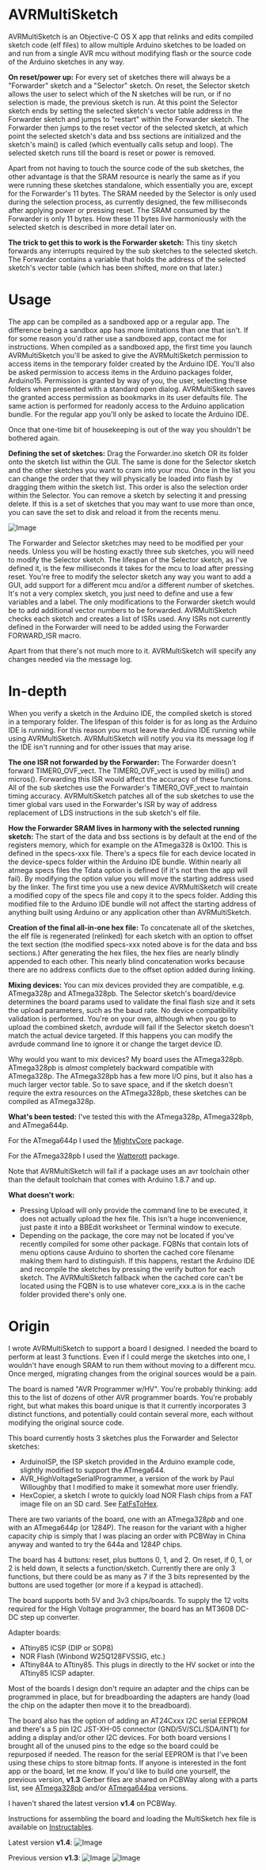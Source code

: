 # AVRMultiSketch

AVRMultiSketch is an Objective-C OS X app that relinks and edits compiled sketch code (elf files) to allow multiple Arduino sketches to be loaded on and run from a single AVR mcu without modifying flash or the source code of the Arduino sketches in any way.

<b>On reset/power up:</b>
For every set of sketches there will always be a "Forwarder" sketch and a "Selector" sketch.  On reset, the Selector sketch allows the user to select which of the N sketches will be run, or if no selection is made, the previous sketch is run.  At this point the Selector sketch ends by setting the selected sketch's vector table address in the Forwarder sketch and jumps to "restart" within the Forwarder sketch.  The Forwarder then jumps to the reset vector of the selected sketch, at which point the selected sketch's data and bss sections are initialized and the sketch's main() is called (which eventually calls setup and loop).  The selected sketch runs till the board is reset or power is removed.

Apart from not having to touch the source code of the sub sketches, the other advantage is that the SRAM resource is nearly the same as if you were running these sketches standalone, which essentially you are, except for the Forwarder's 11 bytes.  The SRAM needed by the Selector is only used during the selection process, as currently designed, the few milliseconds after applying power or pressing reset.  The SRAM consumed by the Forwarder is only 11 bytes.  How these 11 bytes live harmoniously with the selected sketch is described in more detail later on.

<b>The trick to get this to work is the Forwarder sketch:</b>
This tiny sketch forwards any interrupts required by the sub sketches to the selected sketch.  The Forwarder contains a variable that holds the address of the selected sketch's vector table (which has been shifted, more on that later.)

# Usage

The app can be compiled as a sandboxed app or a regular app.  The difference being a sandbox app has more limitations than one that isn't.  If for some reason you'd rather use a sandboxed app, contact me for instructions.  When compiled as a sandboxed app, the first time you launch AVRMultiSketch you'll be asked to give the AVRMultiSketch permission to access items in the temporary folder created by the Arduino IDE.  You'll also be asked permission to access items in the Arduino packages folder, Arduino15.  Permission is granted by way of you, the user, selecting these folders when presented with a standard open dialog. AVRMultiSketch saves the granted access permission as bookmarks in its user defaults file.  The same action is performed for readonly access to the Arduino application bundle.  For the regular app you'll only be asked to locate the Arduino IDE.

Once that one-time bit of housekeeping is out of the way you shouldn't be bothered again.

<b>Defining the set of sketches:</b>
Drag the Forwarder.ino sketch OR its folder onto the sketch list within the GUI.  The same is done for the Selector sketch and the other sketches you want to cram into your mcu.  Once in the list you can change the order that they will physically be loaded into flash by dragging them within the sketch list. This order is also the selection order within the Selector.  You can remove a sketch by selecting it and pressing delete.  If this is a set of sketches that you may want to use more than once, you can save the set to disk and reload it from the recents menu.

![Image](MainWindow.png)

The Forwarder and Selector sketches may need to be modified per your needs.  Unless you will be hosting exactly three sub sketches, you will need to modify the Selector sketch.  The lifespan of the Selector sketch, as I've defined it, is the few milliseconds it takes for the mcu to load after pressing reset.  You're free to modify the selector sketch any way you want to add a GUI, add support for a different mcu and/or a different number of sketches.  It's not a very complex sketch, you just need to define and use a few variables and a label.  The only modifications to the Forwarder sketch would be to add additional vector numbers to be forwarded.  AVRMultiSketch checks each sketch and creates a list of ISRs used.  Any ISRs not currently defined in the Forwarder will need to be added using the Forwarder FORWARD_ISR macro.

Apart from that there's not much more to it.  AVRMultiSketch will specify any changes needed via the message log.

# In-depth

When you verify a sketch in the Arduino IDE, the compiled sketch is stored in a temporary folder.  The lifespan of this folder is for as long as the Arduino IDE is running.  For this reason you must leave the Arduino IDE running while using AVRMultiSketch.  AVRMultiSketch will notify you via its message log if the IDE isn't running and for other issues that may arise.

<b>The one ISR not forwarded by the Forwarder:</b>
The Forwarder doesn't forward TIMER0_OVF_vect.  The TIMER0_OVF_vect is used by millis() and micros().  Forwarding this ISR would affect the accuracy of these functions.  All of the sub sketches use the Forwarder's TIMER0_OVF_vect to maintain timing accuracy.   AVRMultiSketch patches all of the sub sketches to use the timer global vars used in the Forwarder's ISR by way of address replacement of LDS instructions in the sub sketch's elf file. 

<b>How the Forwarder SRAM lives in harmony with the selected running sketch:</b>
The start of the data and bss sections is by default at the end of the registers memory, which for example on the ATmega328 is 0x100.  This is defined in the specs-xxx file.  There's a specs file for each device located in the device-specs folder within the Arduino IDE bundle.  Within nearly all atmega specs files the Tdata option is defined (if it's not then the app will fail).  By modifying the option value you will move the starting address used by the linker.  The first time you use a new device AVRMultiSketch will create a modified copy of the specs file and copy it to the specs folder.  Adding this modified file to the Arduino IDE bundle will not affect the starting address of anything built using Arduino or any application other than AVRMultiSketch.

<b>Creation of the final all-in-one hex file:</b>
To concatenate all of the sketches, the elf file is regenerated (relinked) for each sketch with an option to offset the text section (the modified specs-xxx noted above is for the data and bss sections.)  After generating the hex files, the hex files are nearly blindly appended to each other.  This nearly blind concatenation works because there are no address conflicts due to the offset option added during linking.

<b>Mixing devices:</b>
You can mix devices provided they are compatible, e.g. ATmega328p and ATmega328pb.  The Selector sketch's board/device determines the board params used to validate the final flash size and it sets the upload parameters, such as the baud rate.  No device compatibility validation is performed.  You're on your own, although when you go to upload the combined sketch, avrdude will fail if the Selector sketch doesn't match the actual device targeted.  If this happens you can modify the avrdude command line to ignore it or change the target device ID.

Why would you want to mix devices?  My board uses the ATmega328pb.  ATmega328pb is <i>almost</i> completely backward compatible with ATmega328p.  The ATmega328pb has a few more I/O pins, but it also has a much larger vector table.  So to save space, and if the sketch doesn't require the extra resources on the ATmega328pb, these sketches can be compiled as ATmega328p.

<b>What's been tested:</b>
I've tested this with the ATmega328p, ATmega328pb, and ATmega644p.

For the ATmega644p I used the <a href="https://github.com/MCUdude/MightyCore" name="MightyCore" title="An Arduino core for ATmega8535, ATmega16, ATmega32, ATmega164, ATmega324, ATmega644 and ATmega1284">MightyCore</a> package.

For the ATmega328pb I used the <a href="https://github.com/watterott/ATmega328PB-Testing" name="Watterott" title="Atmel/Microchip ATmega328PB support for Arduino IDE">Watterott</a> package.

Note that AVRMultiSketch will fail if a package uses an avr toolchain other than the default toolchain that comes with Arduino 1.8.7 and up.

<b>What doesn't work:</b>
- Pressing Upload will only provide the command line to be executed, it does not actually upload the hex file.  This isn't a huge inconvenience, just paste it into a BBEdit worksheet or Terminal window to execute.
- Depending on the package, the core may not be located if you've recently compiled for some other package.  FQBNs that contain lots of menu options cause Arduino to shorten the cached core filename making them hard to distinguish.  If this happens, restart the Arduino IDE and recompile the sketches by pressing the verify button for each sketch.  The AVRMultiSketch fallback when the cached core can't be located using the FQBN is to use whatever core_xxx.a is in the cache folder provided there's only one.

# Origin
I wrote AVRMultiSketch to support a board I designed.  I needed the board to perform at least 3 functions.  Even if I could merge the sketches into one, I wouldn't have enough SRAM to run them without moving to a different mcu.  Once merged, migrating changes from the original sources would be a pain. 

The board is named "AVR Programmer w/HV".  You're probably thinking: add this to the list of dozens of other AVR programmer boards.  You're probably right, but what makes this board unique is that it currently incorporates 3 distinct functions, and potentially could contain several more, each without modifying the original source code.

This board currently hosts 3 sketches plus the Forwarder and Selector sketches:
- ArduinoISP, the ISP sketch provided in the Arduino example code, slightly modified to support the ATmega644.
- AVR_HighVoltageSerialProgrammer, a version of the work by Paul Willoughby that I modified to make it somewhat more user friendly.
- HexCopier, a sketch I wrote to quickly load NOR Flash chips from a FAT image file on an SD card.  See <a href="https://github.com/JonMackey/FatFsToHex" name="FatFsToHex" title="OS X app used to create a FAT file system to be sent serially in Intel HEX format to any compatible interpreter or exported to a .hex file">FatFsToHex</a>.

There are two variants of the board, one with an ATmega328<i>pb</i> and one with an ATmega644p (or 1284P).  The reason for the variant with a higher capacity chip is simply that I was placing an order with PCBWay in China anyway and wanted to try the 644a and 1284P chips.

The board has 4 buttons: reset, plus buttons 0, 1, and 2.  On reset, if 0, 1, or 2 is held down, it selects a function/sketch.  Currently there are only 3 functions, but there could be as many as 7 if the 3 bits represented by the buttons are used together (or more if a keypad is attached).

The board supports both 5V and 3v3 chips/boards.  To supply the 12 volts required for the High Voltage programmer, the board has an MT3608 DC-DC step up converter.

Adapter boards:
- ATtiny85 ICSP (DIP or SOP8)
- NOR Flash (Winbond W25Q128FVSSIG, etc.)
- ATtiny84A to ATtiny85.  This plugs in directly to the HV socket or into the ATtiny85 ICSP adapter.

Most of the boards I design don't require an adapter and the chips can be programmed in place, but for breadboarding the adapters are handy (load the chip on the adapter then move it to the breadboard).

The board also has the option of adding an AT24Cxxx I2C serial EEPROM and there's a 5 pin I2C JST-XH-05 connector (GND/5V/SCL/SDA/INT1) for adding a display and/or other I2C devices. For both board versions I brought all of the unused pins to the edge so the board could be repurposed if needed.  The reason for the serial EEPROM is that I've been using these chips to store bitmap fonts.  If anyone is interested in the font app or the board, let me know.  If you'd like to build one yourself, the previous version, <b>v1.3</b> Gerber files are shared on PCBWay along with a parts list, see <a href="https://www.pcbway.com/project/shareproject/W169964ASC20_AVR_High_Voltage_v1_3.html" name="ATmega328pb" title="AVR Programmer w/HV">ATmega328pb</a> and/or <a href="https://www.pcbway.com/project/shareproject/AVR_High_Voltage_644PA_v1_0.html" name="ATmega644pa" title="AVR Programmer w/HV">ATmega644pa</a> versions.

I haven't shared the latest version <b>v1.4</b> on PCBWay.

Instructions for assembling the board and loading the MultiSketch hex file is available on <a href="https://www.instructables.com/id/AVR-Programmer-WHigh-Voltage/" name="Instructables" title="AVR Programmer w/HV">Instructables</a>.

Latest version <b>v1.4</b>:
![Image](AVRProgrammer328pb_v1_4.jpg)

Previous version <b>v1.3</b>:
![Image](AVRProgrammer328pb.jpg)
![Image](AVRProgrammer644pa.jpg)


